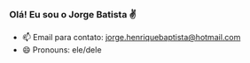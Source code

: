 ### Olá! Eu sou o Jorge Batista ✌

- 📫 Email para contato: jorge.henriquebaptista@hotmail.com
- 😄 Pronouns: ele/dele
